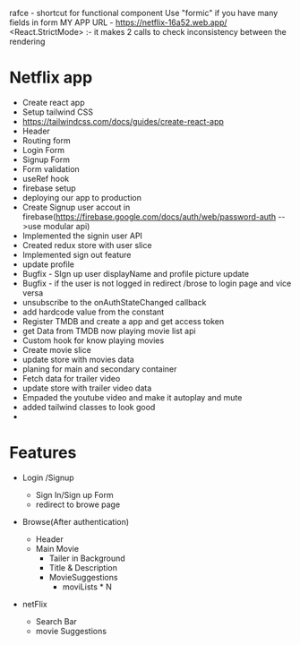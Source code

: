 rafce - shortcut for functional component
Use "formic" if you have many fields in form
MY APP URL - https://netflix-16a52.web.app/
<React.StrictMode> :- it makes 2 calls to check inconsistency between the rendering

# Netflix app
- Create react app
- Setup tailwind CSS
- https://tailwindcss.com/docs/guides/create-react-app
- Header
- Routing form
- Login Form
- Signup Form
- Form validation
- useRef hook
- firebase setup
- deploying our app to production
- Create Signup user accout in firebase(https://firebase.google.com/docs/auth/web/password-auth  -->use modular api)
- Implemented the signin user API
- Created redux store with user slice
- Implemented sign out feature
- update profile
-  Bugfix - SIgn up user displayName and profile picture update
- Bugfix - if the user is not logged in redirect /brose to login page and vice versa
- unsubscribe to the onAuthStateChanged callback
- add hardcode value from the constant  
- Register TMDB and create a app and get access token
- get Data from TMDB now playing  movie list api
- Custom hook for know playing movies
- Create movie slice
- update store with movies data
- planing for main and secondary container
- Fetch data for trailer video
- update store with trailer video data
- Empaded the youtube video and make it autoplay and mute
- added tailwind classes to look good
- 

 # Features
 - Login /Signup 
    - Sign In/Sign up Form
    - redirect to browe page
 - Browse(After authentication)
    - Header
    - Main Movie
        - Tailer in Background
        - Title & Description
        - MovieSuggestions
            - moviLists * N

  - netFlix
      - Search Bar
      - movie Suggestions


